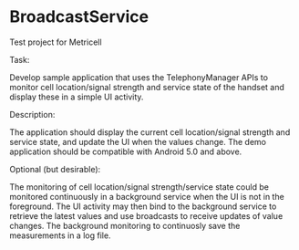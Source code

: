 # BroadcastService
Test project for Metricell

Task:

Develop sample application that uses the TelephonyManager APIs to monitor cell location/signal strength and service state of the handset and display these in a simple UI activity.

 

Description:

The application should display the current cell location/signal strength and service state, and update the UI when the values change. The demo application should be compatible with Android 5.0 and above.

 

Optional (but desirable):

The monitoring of cell location/signal strength/service state could be monitored continuously in a background service when the UI is not in the foreground. The UI activity may then bind to the background service to retrieve the latest values and use broadcasts to receive updates of value changes. The background monitoring to continuosly save the measurements in a log file.
